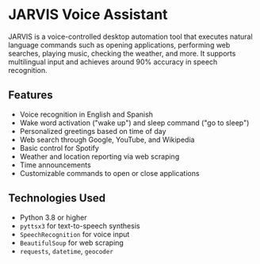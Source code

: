 # JARVIS Voice Assistant

JARVIS is a voice-controlled desktop automation tool that executes natural language commands such as opening applications, performing web searches, playing music, checking the weather, and more. It supports multilingual input and achieves around 90% accuracy in speech recognition.

## Features

- Voice recognition in English and Spanish
- Wake word activation ("wake up") and sleep command ("go to sleep")
- Personalized greetings based on time of day
- Web search through Google, YouTube, and Wikipedia
- Basic control for Spotify
- Weather and location reporting via web scraping
- Time announcements
- Customizable commands to open or close applications

## Technologies Used

- Python 3.8 or higher
- `pyttsx3` for text-to-speech synthesis
- `SpeechRecognition` for voice input
- `BeautifulSoup` for web scraping
- `requests`, `datetime`, `geocoder`
